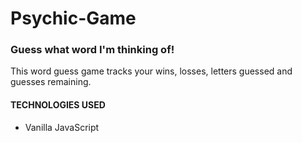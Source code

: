 # Psychic-Game

### Guess what word I'm thinking of!

This word guess game tracks your wins, losses, letters guessed and guesses remaining.


#### TECHNOLOGIES USED
* Vanilla JavaScript
